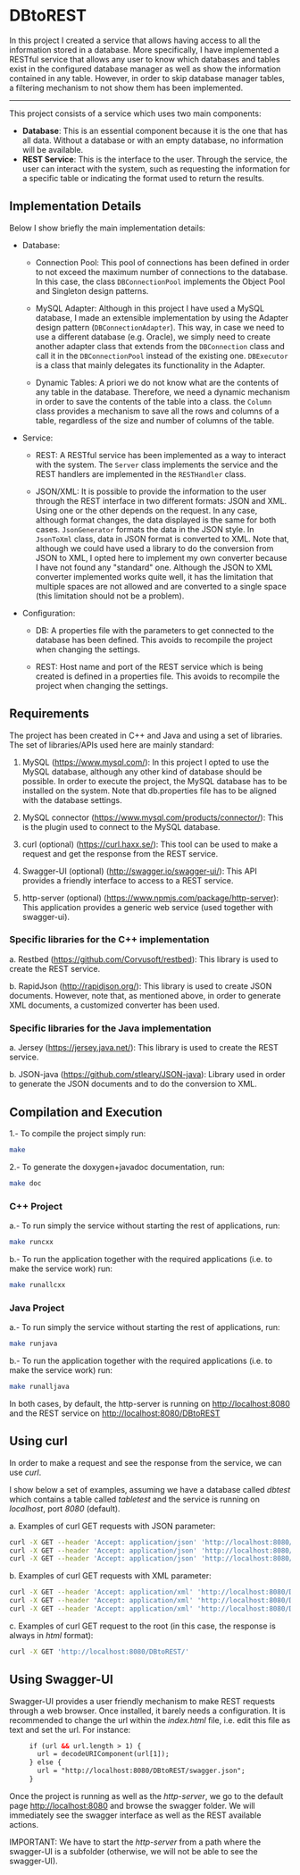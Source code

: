 # DBtoREST
In this project I created a service that allows having access to all the information stored in a database. More specifically, I have implemented a RESTful service that allows any user to know which databases and tables exist in the configured database manager as well as show the information contained in any table. However, in order to skip database manager tables, a filtering mechanism to not show them has been implemented.

___

This project consists of a service which uses two main components:
* <b>Database</b>: This is an essential component because it is the one that has all data. Without a database or with an empty database, no information will be available.
* <b>REST Service</b>: This is the interface to the user. Through the service, the user can interact with the system, such as requesting the information for a specific table or indicating the format used to return the results.  

## Implementation Details

Below I show briefly the main implementation details:

* Database: 

  - Connection Pool: This pool of connections has been defined in order to not exceed the maximum number of connections to the database. In this case, the class <code>DBConnectionPool</code> implements the Object Pool and Singleton design patterns.

  - MySQL Adapter: Although in this project I have used a MySQL database, I made an extensible implementation by using the Adapter design pattern (<code>DBConnectionAdapter</code>). This way, in case we need to use a different database (e.g. Oracle), we simply need to create another adapter class that extends from the <code>DBConnection</code> class and call it in the <code>DBConnectionPool</code> instead of the existing one. <code>DBExecutor</code> is a class that mainly delegates its functionality in the Adapter.

  - Dynamic Tables: A priori we do not know what are the contents of any table in the database. Therefore, we need a dynamic mechanism in order to save the contents of the table into a class. the <code>Column</code> class provides a mechanism to save all the rows and columns of a table, regardless of the size and number of columns of the table.

* Service: 

  - REST: A RESTful service has been implemented as a way to interact with the system. The <code>Server</code> class implements the service and the REST handlers are implemented in the <code>RESTHandler</code> class.

  - JSON/XML: It is possible to provide the information to the user through the REST interface in two different formats: JSON and XML. Using one or the other depends on the request. In any case, although format changes, the data displayed is the same for both cases. <code>JsonGenerator</code> formats the data in the JSON style. In <code>JsonToXml</code> class, data in JSON format is converted to XML. Note that, although we could have used a library to do the conversion from JSON to XML, I opted here to implement my own converter because I have not found any "standard" one. Although the JSON to XML converter implemented works quite well, it has the limitation that multiple spaces are not allowed and are converted to a single space (this limitation should not be a problem).

* Configuration:

  - DB: A properties file with the parameters to get connected to the database has been defined. This avoids to recompile the project when changing the settings.

  - REST: Host name and port of the REST service which is being created is defined in a properties file. This avoids to recompile the project when changing the settings.


## Requirements
The project has been created in C++ and Java and using a set of libraries. The set of libraries/APIs used here are mainly standard:

1. MySQL (<https://www.mysql.com/>): In this project I opted to use the MySQL database, although any other kind of database should be possible. In order to execute the project, the MySQL database has to be installed on the system. Note that </code>db.properties</code> file has to be aligned with the database settings.

2. MySQL connector (<https://www.mysql.com/products/connector/>): This is the plugin used to connect to the MySQL database.

3. curl (optional) (<https://curl.haxx.se/>): This tool can be used to make a request and get the response from the REST service.

4. Swagger-UI (optional) (<http://swagger.io/swagger-ui/>): This API provides a friendly interface to access to a REST service.

5. http-server (optional) (<https://www.npmjs.com/package/http-server>): This application provides a generic web service (used together with swagger-ui).

### Specific libraries for the C++ implementation

a. Restbed (<https://github.com/Corvusoft/restbed>): This library is used to create the REST service.

b. RapidJson (<http://rapidjson.org/>): This library is used to create JSON documents. However, note that, as mentioned above, in order to generate XML documents, a customized converter has been used.

### Specific libraries for the Java implementation

a. Jersey (<https://jersey.java.net/>): This library is used to create the REST service.

b. JSON-java (<https://github.com/stleary/JSON-java>): Library used in order to generate the JSON documents and to do the conversion to XML.


## Compilation and Execution

1.- To compile the project simply run:

````bash
make
````

2.- To generate the doxygen+javadoc documentation, run:

 ````bash
 make doc
 ````

### C++ Project
 
 a.- To run simply the service without starting the rest of applications, run:
 
 ````bash
 make runcxx
 ````
 
 b.- To run the application together with the required applications (i.e. to make the service work) run:
 
 ````bash
 make runallcxx
 ````
 
### Java Project
 
 a.- To run simply the service without starting the rest of applications, run:
 
 ````bash
 make runjava
 ````
 
 b.- To run the application together with the required applications (i.e. to make the service work) run:
 
 ````bash
 make runalljava
 ````


In both cases, by default, the http-server is running on <http://localhost:8080> and the REST service on <http://localhost:8080/DBtoREST>
 
 
## Using curl
 
In order to make a request and see the response from the service, we can use _curl_.
 
I show below a set of examples, assuming we have a database called _dbtest_ which contains a table called _tabletest_ and the service is running on _localhost_, port _8080_ (default).

a. Examples of curl GET requests with JSON parameter:
 
 ````bash
 curl -X GET --header 'Accept: application/json' 'http://localhost:8080/DBtoREST/alldbs'
 curl -X GET --header 'Accept: application/json' 'http://localhost:8080/DBtoREST/alltables/dbtest'
 curl -X GET --header 'Accept: application/json' 'http://localhost:8080/DBtoREST/table/dbtest/tabletest'
 ```` 

b. Examples of curl GET requests with XML parameter:

 ````bash
 curl -X GET --header 'Accept: application/xml' 'http://localhost:8080/DBtoREST/alldbs'
 curl -X GET --header 'Accept: application/xml' 'http://localhost:8080/DBtoREST/alltables/dbtest'
 curl -X GET --header 'Accept: application/xml' 'http://localhost:8080/DBtoREST/table/dbtest/tabletest'
 ```` 

c. Examples of curl GET request to the root (in this case, the response is always in _html_ format):
 
 ````bash
 curl -X GET 'http://localhost:8080/DBtoREST/'
 ````

## Using Swagger-UI
 
 Swagger-UI provides a user friendly mechanism to make REST requests through a web browser. Once installed, it barely needs a configuration.
 It is recommended to change the url within the _index.html_ file, i.e. edit this file as text and set the url. For instance:
 
 ````html
      if (url && url.length > 1) {
        url = decodeURIComponent(url[1]);
      } else {
        url = "http://localhost:8080/DBtoREST/swagger.json";
      }
 ````

Once the project is running as well as the _http-server_, we go to the default page <http://localhost:8080> and browse the swagger folder. We will immediately see the swagger interface as well as the REST available actions.

IMPORTANT: We have to start the _http-server_ from a path where the swagger-UI is a subfolder (otherwise, we will not be able to see the swagger-UI).
